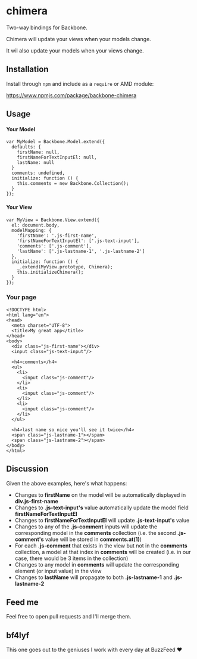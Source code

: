 # chimera

Two-way bindings for Backbone.

Chimera will update your views when your models change.

It wil also update your models when your views change.

## Installation
Install through `npm` and include as a `require` or AMD module:

https://www.npmjs.com/package/backbone-chimera

## Usage

#### Your Model
```
var MyModel = Backbone.Model.extend({
  defaults: {
    firstName: null,
    firstNameForTextInputEl: null,
    lastName: null
  }
  comments: undefined,
  initialize: function () {
    this.comments = new Backbone.Collection();
  }
});
```
#### Your View
```
var MyView = Backbone.View.extend({
  el: document.body,
  modelMapping: {
    'firstName': '.js-first-name',
    'firstNameForTextInputEl': ['.js-text-input'],
    'comments': ['.js-comment'],
    'lastName': ['.js-lastname-1', '.js-lastname-2']
  },
  initialize: function () {
    _.extend(MyView.prototype, Chimera);
    this.initializeChimera();
  }
});
```
### Your page
```
<!DOCTYPE html>
<html lang="en">
<head>
  <meta charset="UTF-8">
  <title>My great app</title>
</head>
<body>
  <div class="js-first-name"></div>
  <input class="js-text-input"/>

  <h4>comments</h4>
  <ul>
    <li>
      <input class="js-comment"/>
    </li>
    <li>
      <input class="js-comment"/>
    </li>
    <li>
      <input class="js-comment"/>
    </li>
  </ul>

  <h4>last name so nice you'll see it twice</h4>
  <span class="js-lastname-1"></span>
  <span class="js-lastname-2"></span>
</body>
</html>
```

## Discussion
Given the above examples, here's what happens:

- Changes to **firstName** on the model will be automatically displayed in **div.js-first-name**
- Changes to **.js-text-input's** value automatically update the model field **firstNameForTextInputEl**
- Changes to **firstNameForTextInputEl** will update **.js-text-input's** value
- Changes to any of the **.js-comment** inputs will update the corresponding model in the **comments** collection (i.e. the second **.js-comment's** value will be stored in **comments.at(1)**)
- For each **.js-comment** that exists in the view but not in the **comments** collection, a model at that index in **comments** will be created (i.e. in our case, there would be 3 items in the collection)
- Changes to any model in **comments** will update the corresponding element (or input value) in the view
- Changes to **lastName** will propagate to both **.js-lastname-1** and **.js-lastname-2**

## Feed me
Feel free to open pull requests and I'll merge them.

## bf4lyf
This one goes out to the geniuses I work with every day at BuzzFeed ❤️